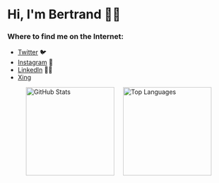 # Hi, I'm Bertrand 👋🏾

<!--
**Atemndobs/Atemndobs** is a ✨ _special_ ✨ repository because its `README.md` (this file) appears on your GitHub profile.

- 🔭 I’m currently working on ...
- 🌱 I’m currently learning ...
- 👯 I’m looking to collaborate on ...
- 🤔 I’m looking for help with ...
- 💬 Ask me about ...
- 📫 How to reach me: ...
- 😄 Pronouns: ...
- ⚡ Fun fact: ...

<img src="https://firebasestorage.googleapis.com/v0/b/deja-vue-e67a1.appspot.com/o/avat_atem.png?alt=media&token=5827b153-5462-4301-81be-ade0777202d4">
-->

<!-- story: I recently embarked on this exciting journey of coding and every new thing I learn makes the journwey even more Exciting -->

### Where to find me on the Internet:

- [Twitter](https://twitter.com/Atemkeng5) :bird:
- [Instagram](https://www.instagram.com/atem_ndobs/) 📸
- [LinkedIn](https://www.linkedin.com/in/bertrand-ndobegang-atemkeng-58b06314b/) 👩‍💻
- [Xing](https://www.xing.com/profile/BertrandNdobegang_Atemkeng/cv) 



<!-- <img src="https://firebasestorage.googleapis.com/v0/b/deja-vue-e67a1.appspot.com/o/avat_atem.png?alt=media&token=5827b153-5462-4301-81be-ade0777202d" width="150" height="150">  -->

<div style="display: flex; justify-content: center; align-items: flex-start;">
  <a href="https://github.com/Atemndobs/Atemndobs" style="margin-right: 20px;">
    <img height="200" align="center" src="https://github-readme-stats.vercel.app/api?username=Atemndobs&show_icons=true&theme=tokyonight" alt="GitHub Stats" />
  </a>
  
  <a href="https://github.com/Atemndobs/Atemndobs">
    <img height="200" align="center" src="https://github-readme-stats.vercel.app/api/top-langs?username=Atemndobs&layout=compact&langs_count=8&card_width=320&theme=tokyonight" alt="Top Languages" />
  </a>
</div>

